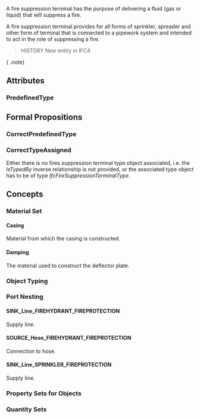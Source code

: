 A fire suppression terminal has the purpose of delivering a fluid (gas or liquid) that will suppress a fire.

<!-- end of short definition -->


A fire suppression terminal provides for all forms of sprinkler, spreader and other form of terminal that is connected to a pipework system and intended to act in the role of suppressing a fire.

> HISTORY New entity in IFC4

{ .note}
>

## Attributes

### PredefinedType


## Formal Propositions

### CorrectPredefinedType


### CorrectTypeAssigned
Either there is no fires suppression terminal type object associated, i.e. the _IsTypedBy_ inverse relationship is not provided, or the associated type object has to be of type _IfcFireSuppressionTerminalType_.

## Concepts

### Material Set



#### Casing

Material from which the casing is constructed.

#### Damping

The material used to construct the deflector plate.

### Object Typing



### Port Nesting



#### SINK_Line_FIREHYDRANT_FIREPROTECTION

Supply line.

#### SOURCE_Hose_FIREHYDRANT_FIREPROTECTION

Connection to hose.

#### SINK_Line_SPRINKLER_FIREPROTECTION

Supply line.

### Property Sets for Objects



### Quantity Sets



